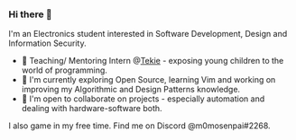 ### Hi there 👋

I'm an Electronics student interested in Software Development, Design and Information Security. <br>

- 🔭 Teaching/ Mentoring Intern @[Tekie](https://www.tekie.in/) - exposing young children to the world of programming.
- 🌱 I'm currently exploring Open Source, learning Vim and working on improving my Algorithmic and Design Patterns knowledge.
- 👯 I'm open to collaborate on projects - especially automation and dealing with hardware-software both.

I also game in my free time. Find me on Discord @m0mosenpai#2268. <br>

<!--
**m0mosenpai/m0mosenpai** is a ✨ _special_ ✨ repository because its `README.md` (this file) appears on your GitHub profile.

Here are some ideas to get you started:

- 🔭 I’m currently working on ...
- 🌱 I’m currently learning ...
- 👯 I’m looking to collaborate on ...
- 🤔 I’m looking for help with ...
- 💬 Ask me about ...
- 📫 How to reach me: ...
- 😄 Pronouns: ...
- ⚡ Fun fact: ...
-->
